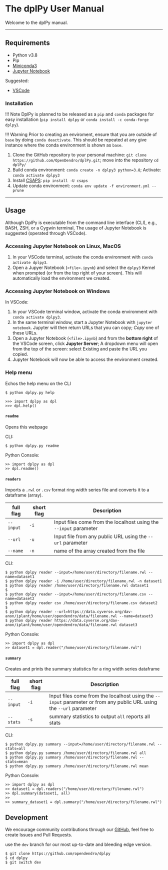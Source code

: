 # The dplPy User Manual

Welcome to the dplPy manual.

---

## Requirements

* Python v3.8
* Pip
* [Miniconda3](https://docs.conda.io/en/latest/miniconda.html)
* [Jupyter Notebook](https://jupyter.org/install)

Suggested:

* [VSCode](https://code.visualstudio.com/)

### Installation

!!! Note
        DplPy is planned to be released as a `pip` and `conda` packages for easy installation (`pip install dplpy` or `conda install -c conda-forge dplpy`).

!!! Warning
        Prior to creating an enviroment, ensure that you are outside of `base` by doing `conda deactivate`. This should be repeated at any give instance where the conda environment is shown as `base`.

1. Clone the GitHub repository to your personal machine: `git clone https://github.com/OpenDendro/dplPy.git`; move into the repository `cd dplPy/`
2. Build conda environment: `conda create -n dplpy3 python=3.8`; Activate: `conda activate dplpy3`
3. Install [CSAPS](https://pypi.org/project/csaps/#description): `pip install -U csaps`
4. Update conda environment: `conda env update -f environment.yml --prune`

---

## Usage

Although DplPy is executable from the command line interface (CLI), e.g., BASH, ZSH, or a Cygwin terminal, The usage of Jupyter Notebook is suggested (operated through VSCode).

### Accessing Jupyter Notebook on Linux, MacOS

1. In your VSCode terminal, activate the conda environment with `conda activate dplpy3`. 
2. Open a Jupyer Notebook (`<file>.ipynb`) and select the `dplpy3` Kernel when prompted (or from the top right of your screen). This will automatically load the environment we created.

### Accessing Jupyter Notebook on Windows

In VSCode:

1. In your VSCode terminal window, activate the conda environment with `conda activate dplpy3`. 
2. In the same terminal window, start a Jupyter Notebook with `jupyter notebook`. Jupyter will then return URLs that you can copy; *Copy* one of these URLs.
3. Open a Jupyter Notebook (`<file>.ipynb`) and from the **bottom right** of the VSCode screen, click **Jupyter Server**; A dropdown menu will open from the top of the screen: select Existing and paste the URL you copied.
4. Jupyter Notebook will now be able to access the environment created.

### Help menu

Echos the help menu on the CLI 

```
$ python dplpy.py help
```

```
>>> import dplpy as dpl
>>> dpl.help()
```

#### `readme`

Opens this webpage

CLI:

```
$ python dplpy.py readme
```

Python Console:

```
>> import dplpy as dpl
>> dpl.readme()
```

#### `readers`

Imports a `.rwl` or `.csv` format ring width series file and converts it to a dataframe (array). 

| full flag | short flag | Description |
|-----------|------------|-------------|
|`--input` | `-i` | Input files come from the localhost using the `--input` parameter |
| `--url` | `-u` | Input file from any public URL using the `--url` parameter |
| `--name` | `-n` | name of the array created from the file |


CLI:

```
$ python dplpy reader --input=/home/user/directory/filename.rwl --name=dataset1  
$ python dplpy reader -i /home/user/directory/filename.rwl -n dataset1 
$ python dplpy reader /home/user/directory/filename.rwl dataset1
$
$ python dplpy reader --input=/home/user/directory/filename.csv --name=dataset2 
$ python dplpy reader csv /home/user/directory/filename.csv dataset2
$
$ python dplpy reader --url=https://data.cyverse.org/dav-anon/iplant/home/user/opendendro/data/filename.rwl --name=dataset3 
$ python dplpy reader https://data.cyverse.org/dav-anon/iplant/home/user/opendendro/data/filename.rwl dataset3
```

Python Console:

```
>> import dplpy as dpl
>> dataset1 = dpl.reader("/home/user/directory/filename.rwl")
```

#### `summary`

Creates and prints the summary statistics for a ring width series dataframe

| full flag | short flag | Description |
|-----------|------------|-------------|
|`--input` | `-i` | Input files come from the localhost using the `--input` parameter or from any public URL using the `--url` parameter |
|`--stats` | `-s` | summary statistics to output `all` reports all stats |

CLI:
```
$ python dplpy.py summary --input=/home/user/directory/filename.rwl --stats=all
$ python dplpy.py summary /home/user/directory/filename.rwl all
$ python dplpy.py summary /home/user/directory/filename.rwl --stats=mean
$ python dplpy.py summary /home/user/directory/filename.rwl mean 
```

Python Console:
```
>> import dplpy as dpl
>> dataset1 = dpl.readers("/home/user/directory/filename.rwl")
>> dpl.summary(dataset1, all)
>>
>> summary_dataset1 = dpl.summary("/home/user/directory/filename.rwl")
```

## Development

We encourage community contributions through our [GitHub](https://github.com/opendendro/dplPy), feel free to create Issues and Pull Requests.

use the `dev` branch for our most up-to-date and bleeding edge version.

```
$ git clone https://github.com/opendendro/dplpy
$ cd dplpy
$ git switch dev
```
